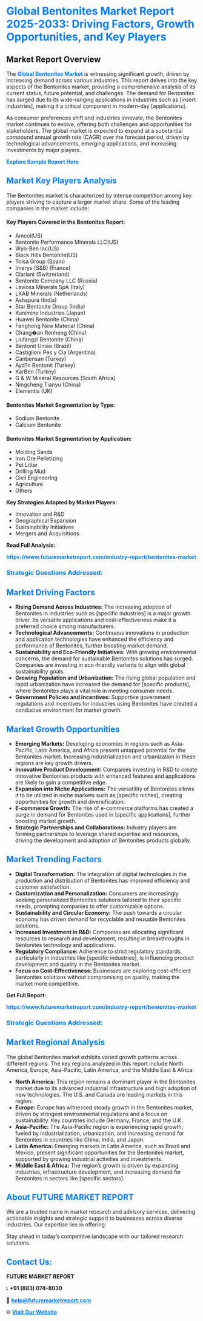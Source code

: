 <h1 style="color: #007BFF;">Global Bentonites Market Report 2025-2033: Driving Factors, Growth Opportunities, and Key Players</h1>

<section id="overview">
<h2>Market Report Overview</h2>
<p>The <a href="https://www.futuremarketreport.com/industry-report/bentonites-market" style="color: #007BFF; text-decoration: none;"><strong>Global Bentonites Market</strong></a> is witnessing significant growth, driven by increasing demand across various industries. This report delves into the key aspects of the Bentonites market, providing a comprehensive analysis of its current status, future potential, and challenges. The demand for Bentonites has surged due to its wide-ranging applications in industries such as [insert industries], making it a critical component in modern-day [applications].</p>
<p>As consumer preferences shift and industries innovate, the Bentonites market continues to evolve, offering both challenges and opportunities for stakeholders. The global market is expected to expand at a substantial compound annual growth rate (CAGR) over the forecast period, driven by technological advancements, emerging applications, and increasing investments by major players.</p>
</section>

<section id="overview">
<p><a href="https://www.futuremarketreport.com/request-sample/reportId=28285" style="color: #007BFF; text-decoration: none;"><strong>Explore Sample Report Here</strong></a></p>
</section>

<section id="key-players">
<h2 style="color: #007BFF;">Market Key Players Analysis</h2>
<p>The Bentonites market is characterized by intense competition among key players striving to capture a larger market share. Some of the leading companies in the market include:</p>
<h4>Key Players Covered in the Bentonites Report:</h4>
<ul><li>Amcol(US)</li><li>Bentonite Performance Minerals LLC(US)</li><li>Wyo-Ben Inc(US)</li><li>Black Hills Bentonite(US)</li><li>Tolsa Group (Spain)</li><li>Imerys (S&amp;B) (France)</li><li>Clariant (Switzerland)</li><li>Bentonite Company LLC (Russia)</li><li>Laviosa Minerals SpA (Italy)</li><li>LKAB Minerals (Netherlands)</li><li>Ashapura (India)</li><li>Star Bentonite Group (India)</li><li>Kunimine Industries (Japan)</li><li>Huawei Bentonite (China)</li><li>Fenghong New Material (China)</li><li>Chang�an Renheng (China)</li><li>Liufangzi Bentonite (China)</li><li>Bentonit Uniao (Brazil)</li><li>Castiglioni Pes y Cia (Argentina)</li><li>Canbensan (Turkey)</li><li>Ayd?n Bentonit (Turkey)</li><li>KarBen (Turkey)</li><li>G &amp; W Mineral Resources (South Africa)</li><li>Ningcheng Tianyu (China)</li><li>Elementis (UK)</li></ul>
<h4>Bentonites Market Segmentation by Type:</h4>
<ul><li>Sodium Bentonite</li><li>Calcium Bentonite</li></ul>

<h4>Bentonites Market Segmentation by Application:</h4>
<ul><li>Molding Sands</li><li>Iron Ore Pelletizing</li><li>Pet Litter</li><li>Drilling Mud</li><li>Civil Engineering</li><li>Agriculture</li><li>Others</li></ul>
<p><strong>Key Strategies Adopted by Market Players:</strong></p>
<ul>
<li>Innovation and R&D</li>
<li>Geographical Expansion</li>
<li>Sustainability Initiatives</li>
<li>Mergers and Acquisitions</li>
</ul>
</section>

<section>
<p><strong>Read Full Analysis: </strong></p><a href="https://www.futuremarketreport.com/industry-report/bentonites-market" style="color: #007BFF; text-decoration: none;"><strong>https://www.futuremarketreport.com/industry-report/bentonites-market</strong></a>
<h3 style="color: #007BFF;">Strategic Questions Addressed:</h3>
</section>

<section id="driving-factors">
<h2 style="color: #007BFF;">Market Driving Factors</h2>
<ul>
<li><strong>Rising Demand Across Industries:</strong> The increasing adoption of Bentonites in industries such as [specific industries] is a major growth driver. Its versatile applications and cost-effectiveness make it a preferred choice among manufacturers.</li>
<li><strong>Technological Advancements:</strong> Continuous innovations in production and application technologies have enhanced the efficiency and performance of Bentonites, further boosting market demand.</li>
<li><strong>Sustainability and Eco-Friendly Initiatives:</strong> With growing environmental concerns, the demand for sustainable Bentonites solutions has surged. Companies are investing in eco-friendly variants to align with global sustainability goals.</li>
<li><strong>Growing Population and Urbanization:</strong> The rising global population and rapid urbanization have increased the demand for [specific products], where Bentonites plays a vital role in meeting consumer needs.</li>
<li><strong>Government Policies and Incentives:</strong> Supportive government regulations and incentives for industries using Bentonites have created a conducive environment for market growth.</li>
</ul>
</section>

<section id="growth-opportunities">
<h2 style="color: #007BFF;">Market Growth Opportunities</h2>
<ul>
<li><strong>Emerging Markets:</strong> Developing economies in regions such as Asia-Pacific, Latin America, and Africa present untapped potential for the Bentonites market. Increasing industrialization and urbanization in these regions are key growth drivers.</li>
<li><strong>Innovative Product Development:</strong> Companies investing in R&D to create innovative Bentonites products with enhanced features and applications are likely to gain a competitive edge.</li>
<li><strong>Expansion into Niche Applications:</strong> The versatility of Bentonites allows it to be utilized in niche markets such as [specific niches], creating opportunities for growth and diversification.</li>
<li><strong>E-commerce Growth:</strong> The rise of e-commerce platforms has created a surge in demand for Bentonites used in [specific applications], further boosting market growth.</li>
<li><strong>Strategic Partnerships and Collaborations:</strong> Industry players are forming partnerships to leverage shared expertise and resources, driving the development and adoption of Bentonites products globally.</li>
</ul>
</section>

<section id="trending-factors">
<h2 style="color: #007BFF;">Market Trending Factors</h2>
<ul>
<li><strong>Digital Transformation:</strong> The integration of digital technologies in the production and distribution of Bentonites has improved efficiency and customer satisfaction.</li>
<li><strong>Customization and Personalization:</strong> Consumers are increasingly seeking personalized Bentonites solutions tailored to their specific needs, prompting companies to offer customizable options.</li>
<li><strong>Sustainability and Circular Economy:</strong> The push towards a circular economy has driven demand for recyclable and reusable Bentonites solutions.</li>
<li><strong>Increased Investment in R&D:</strong> Companies are allocating significant resources to research and development, resulting in breakthroughs in Bentonites technology and applications.</li>
<li><strong>Regulatory Compliance:</strong> Adherence to strict regulatory standards, particularly in industries like [specific industries], is influencing product development and quality in the Bentonites market.</li>
<li><strong>Focus on Cost-Effectiveness:</strong> Businesses are exploring cost-efficient Bentonites solutions without compromising on quality, making the market more competitive.</li>
</ul>
</section>

<section>
<p><strong>Get Full Report: </strong></p><a href="https://www.futuremarketreport.com/industry-report/bentonites-market" style="color: #007BFF; text-decoration: none;"><strong>https://www.futuremarketreport.com/industry-report/bentonites-market</strong></a>
<h3 style="color: #007BFF;">Strategic Questions Addressed:</h3>
</section>


<section id="regional-analysis">
<h2 style="color: #007BFF;">Market Regional Analysis</h2>
<p>The global Bentonites market exhibits varied growth patterns across different regions. The key regions analyzed in this report include North America, Europe, Asia-Pacific, Latin America, and the Middle East & Africa:</p>
<ul>
<li><strong>North America:</strong> This region remains a dominant player in the Bentonites market due to its advanced industrial infrastructure and high adoption of new technologies. The U.S. and Canada are leading markets in this region.</li>
<li><strong>Europe:</strong> Europe has witnessed steady growth in the Bentonites market, driven by stringent environmental regulations and a focus on sustainability. Key countries include Germany, France, and the U.K.</li>
<li><strong>Asia-Pacific:</strong> The Asia-Pacific region is experiencing rapid growth, fueled by industrialization, urbanization, and increasing demand for Bentonites in countries like China, India, and Japan.</li>
<li><strong>Latin America:</strong> Emerging markets in Latin America, such as Brazil and Mexico, present significant opportunities for the Bentonites market, supported by growing industrial activities and investments.</li>
<li><strong>Middle East & Africa:</strong> The region’s growth is driven by expanding industries, infrastructure development, and increasing demand for Bentonites in sectors like [specific sectors].</li>
</ul>
</section>

<footer>
<h2 style="color: #007BFF;">About FUTURE MARKET REPORT</h2>
<p>We are a trusted name in market research and advisory services, delivering actionable insights and strategic support to businesses across diverse industries. Our expertise lies in offering:</p>

<p>Stay ahead in today’s competitive landscape with our tailored research solutions.</p>

<h2 style="color: #007BFF;">Contact Us:</h2>
<p><strong>FUTURE MARKET REPORT</strong></p>
<p>📞 <strong>+91 (883) 074-8030</strong></p>
<p>📧 <strong><a href="mailto:help@futuremarketreport.com" style="color: #007BFF;">help@futuremarketreport.com</a></strong></p>
<p>🌐 <strong><a href="https://www.futuremarketreport.com/" style="color: #007BFF;">Visit Our Website</a></strong></p>
</footer>